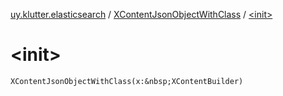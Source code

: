[uy.klutter.elasticsearch](../index.md) / [XContentJsonObjectWithClass](index.md) / [&lt;init&gt;](.)


# &lt;init&gt;

`XContentJsonObjectWithClass(x:&nbsp;XContentBuilder)`


